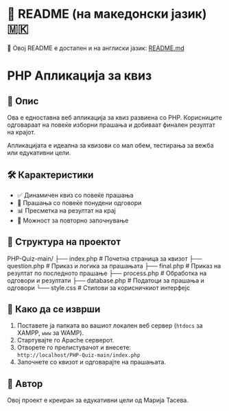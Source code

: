 # 📘 README (на македонски јазик) 🇲🇰
📘 Овој README е достапен и на англиски јазик: [README.md](./README.md)
# PHP Апликација за квиз

## 📌 Опис

Ова е едноставна веб апликација за квиз развиена со PHP. Корисниците одговараат на повеќе изборни прашања и добиваат финален резултат на крајот.

Апликацијата е идеална за квизови со мал обем, тестирања за вежба или едукативни цели.

## 🛠 Карактеристики

- ✅ Динамичен квиз со повеќе прашања
- 📝 Прашања со повеќе понудени одговори
- 📊 Пресметка на резултат на крај
- 🔄 Можност за повторно започнување

## 🧩 Структура на проектот

PHP-Quiz-main/
├── index.php # Почетна страница за квизот
├── question.php # Приказ и логика за прашањата
├── final.php # Приказ на резултат по последното прашање
├── process.php # Обработка на одговори и резултати
├── database.php # Податоци за прашања и одговори
└── style.css # Стилови за корисничкиот интерфејс

## 🚀 Како да се изврши

1. Поставете ја папката во вашиот локален веб сервер (`htdocs` за XAMPP, `www` за WAMP).
2. Стартувајте го Apache серверот.
3. Отворете го прелистувачот и внесете:  
   `http://localhost/PHP-Quiz-main/index.php`
4. Започнете со квизот и одговарајте на прашањата.

## 👤 Автор

Овој проект е креиран за едукативни цели од Марија Тасева.
